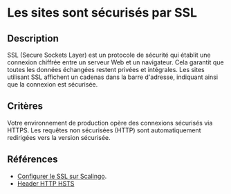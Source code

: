 # Les sites sont sécurisés par SSL

## Description

SSL (Secure Sockets Layer) est un protocole de sécurité qui établit
une connexion chiffrée entre un serveur Web et un navigateur. Cela
garantit que toutes les données échangées restent privées et
intégrales. Les sites utilisant SSL affichent un cadenas dans la barre
d'adresse, indiquant ainsi que la connexion est sécurisée.

## Critères

Votre environnement de production opère des connexions sécurisés via
HTTPS. Les requêtes non sécurisées (HTTP) sont automatiquement
redirigées vers la version sécurisée.

## Références

- [Configurer le SSL sur Scalingo](https://doc.scalingo.com/platform/app/ssl).
- [Header HTTP HSTS](https://developer.mozilla.org/en-US/docs/Web/HTTP/Headers/Strict-Transport-Security)
